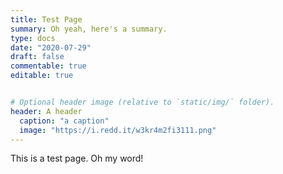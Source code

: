 ```yaml
---
title: Test Page
summary: Oh yeah, here's a summary.
type: docs
date: "2020-07-29"
draft: false
commentable: true
editable: true


# Optional header image (relative to `static/img/` folder).
header: A header
  caption: "a caption"
  image: "https://i.redd.it/w3kr4m2fi3111.png"
---
```


This is a test page. Oh my word!
